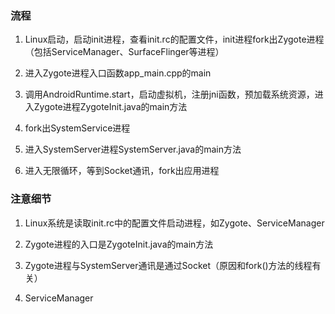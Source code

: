 ### 流程
1. Linux启动，启动init进程，查看init.rc的配置文件，init进程fork出Zygote进程（包括ServiceManager、SurfaceFlinger等进程）

2. 进入Zygote进程入口函数app_main.cpp的main
3. 调用AndroidRuntime.start，启动虚拟机，注册jni函数，预加载系统资源，进入Zygote进程ZygoteInit.java的main方法
4. fork出SystemService进程
5. 进入SystemServer进程SystemServer.java的main方法
6. 进入无限循环，等到Socket通讯，fork出应用进程

### 注意细节
1. Linux系统是读取init.rc中的配置文件启动进程，如Zygote、ServiceManager

2. Zygote进程的入口是ZygoteInit.java的main方法
2. Zygote进程与SystemServer通讯是通过Socket（原因和fork()方法的线程有关）
3. ServiceManager